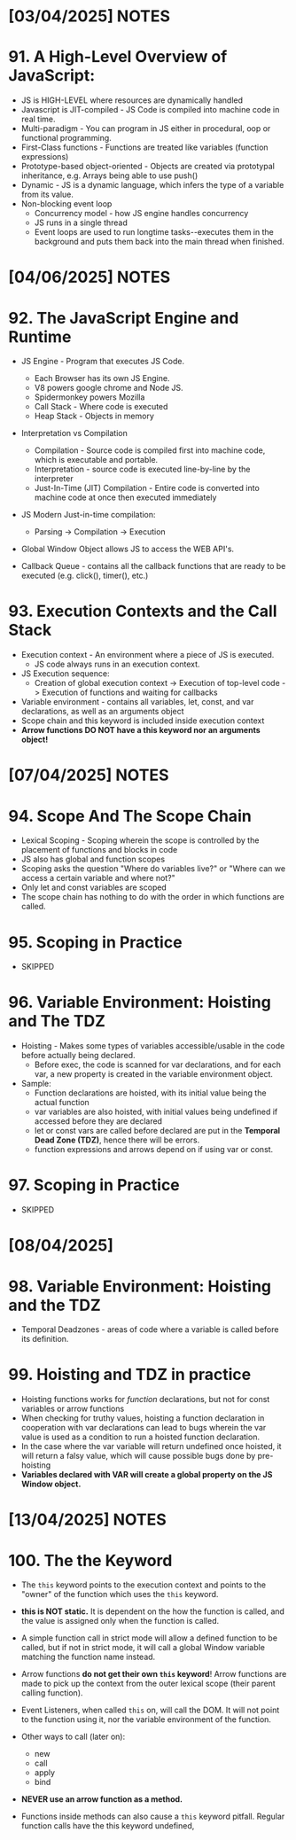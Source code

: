# [03/04/2025] NOTES

# 91. A High-Level Overview of JavaScript:

- JS is HIGH-LEVEL where resources are dynamically handled
- Javascript is JIT-compiled - JS Code is compiled into machine code in real time.
- Multi-paradigm - You can program in JS either in procedural, oop or functional programming.
- First-Class functions - Functions are treated like variables (function expressions)
- Prototype-based object-oriented - Objects are created via prototypal inheritance, e.g. Arrays being able to use push()
- Dynamic - JS is a dynamic language, which infers the type of a variable from its value.
- Non-blocking event loop 
	- Concurrency model - how JS engine handles concurrency
	- JS runs in a single thread
	- Event loops are used to run longtime tasks--executes them in the background and puts them back into the main thread when finished.

# [04/06/2025] NOTES

# 92. The JavaScript Engine and Runtime

- JS Engine - Program that executes JS Code.
	- Each Browser has its own JS Engine. 
	- V8 powers google chrome and Node JS.
	- Spidermonkey powers Mozilla
	- Call Stack - Where code is executed
	- Heap Stack - Objects in memory
	
- Interpretation vs Compilation
	- Compilation - Source code is compiled first into machine code, which is executable and portable.
	- Interpretation - source code is executed line-by-line by the interpreter
	- Just-In-Time (JIT) Compilation - Entire code is converted into machine code at once then executed immediately
- JS Modern Just-in-time compilation:
	- Parsing -> Compilation -> Execution
- Global Window Object allows JS to access the WEB API's.
- Callback Queue - contains all the callback functions that are ready to be executed (e.g. click(), timer(), etc.)

# 93. Execution Contexts and the Call Stack

- Execution context - An environment where a piece of JS is executed.
	- JS code always runs in an execution context.
- JS Execution sequence:
	- Creation of global execution context -> Execution of top-level code -> Execution of functions and waiting for callbacks
- Variable environment - contains all variables, let, const, and var declarations, as well as an arguments object
- Scope chain and this keyword is included inside execution context
- **Arrow functions DO NOT have a this keyword nor an arguments object!**

# [07/04/2025] NOTES

# 94. Scope And The Scope Chain

-   Lexical Scoping - Scoping wherein the scope is controlled by the placement of functions and blocks in code
- JS also has global and function scopes
- Scoping asks the question "Where do variables live?" or "Where can we access a certain variable and where not?"
- Only let and const variables are scoped 
- The scope chain has nothing to do with the order in which functions are called.

# 95. Scoping in Practice 

- SKIPPED

# 96. Variable Environment: Hoisting and The TDZ

- Hoisting - Makes some types of variables accessible/usable in the code before actually being declared.
	- Before exec, the code is scanned for var declarations, and for each var, a new property is created in the variable environment object.
- Sample: 
	- Function declarations are hoisted, with its initial value being the actual function
	- var variables are also hoisted, with initial values being undefined if accessed before they are declared
	- let or const vars are  called before declared are put in the **Temporal Dead Zone (TDZ)**, hence there will be errors.
	- function expressions and arrows depend on if using var or const.

# 97. Scoping in Practice

- SKIPPED

# [08/04/2025]

# 98. Variable Environment: Hoisting and the TDZ

- Temporal Deadzones - areas of code where a variable is called before its definition.

# 99. Hoisting and TDZ in practice

- Hoisting functions works for *function* declarations, but not for const variables or arrow functions
- When checking for truthy values, hoisting a function declaration in cooperation with var declarations can lead to bugs wherein the var value is used as a condition to run a hoisted function declaration. 
- In the case where the var variable will return undefined once hoisted, it will return a falsy value, which will cause possible bugs done by pre-hoisting
- **Variables declared with VAR will create a global property on the JS Window object.**

# [13/04/2025] NOTES

# 100. The the Keyword

- The `this` keyword points to the execution context and points to the "owner" of the function which uses the `this` keyword.
- **this is NOT static.** It is dependent on the how the function is called, and the value is assigned only when the function is called.
- A simple function call in strict mode will allow a defined function to be called, but if not in strict mode, it will call a global Window variable matching the function name instead.
- Arrow functions **do not get their own `this` keyword**! Arrow functions are made to pick up the context from the outer lexical scope (their parent calling function).
- Event Listeners, when called `this` on, will call the DOM. It will not point to the function using it, nor the variable environment of the function.
- Other ways to call (later on):
	- new
	- call
	- apply
	- bind
- **NEVER use an arrow function as a method.**

- Functions inside methods can also cause a `this` keyword pitfall. Regular function calls have the this keyword undefined,